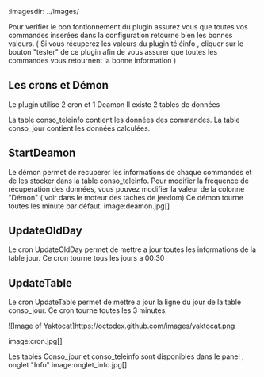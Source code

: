:imagesdir: ../images/

Pour verifier le bon fontionnement du plugin assurez vous que toutes vos commandes inserées dans la configuration retourne bien les bonnes valeurs. 
( Si vous récuperez les valeurs du plugin téléinfo , cliquer sur le bouton "tester" de ce plugin afin de vous assurer que toutes les commandes vous retournent la bonne information ) 

## Les crons et Démon

Le plugin utilise 2 cron et 1 Deamon 
Il existe 2 tables de données 

La table conso_teleinfo contient les données des commandes.
La table conso_jour contient les données calculées.


## StartDeamon
Le démon permet de recuperer les informations de chaque commandes et de les stocker dans la table conso_teleinfo. 
Pour modifier la frequence de récuperation des données, vous pouvez modifier la valeur de la colonne "Démon"  ( voir dans le moteur des taches de jeedom) 
Ce démon tourne toutes les minute par défaut. 
image:deamon.jpg[]

## UpdateOldDay
Le cron UpdateOldDay permet de mettre a jour toutes les informations de la table jour.
Ce cron tourne tous les jours a 00:30 

## UpdateTable
Le cron UpdateTable permet de mettre a jour la ligne du jour de la table conso_jour.
Ce cron tourne toutes les 3 minutes. 


![Image of Yaktocat]https://octodex.github.com/images/yaktocat.png


image:cron.jpg[]


Les tables Conso_jour et conso_teleinfo sont disponibles dans le panel , onglet "Info" 
image:onglet_info.jpg[]
